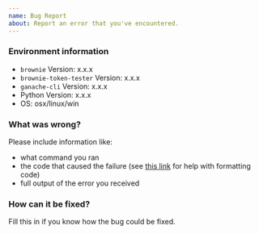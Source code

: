 ```yaml
---
name: Bug Report
about: Report an error that you've encountered.
---
```

### Environment information

* `brownie` Version: x.x.x
* `brownie-token-tester` Version: x.x.x
* `ganache-cli` Version: x.x.x
* Python Version: x.x.x
* OS: osx/linux/win

### What was wrong?

Please include information like:

* what command you ran
* the code that caused the failure (see [this link](https://help.github.com/articles/basic-writing-and-formatting-syntax/) for help with formatting code)
* full output of the error you received

### How can it be fixed?

Fill this in if you know how the bug could be fixed.
